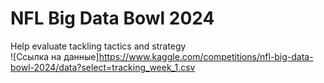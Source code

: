 # NFL Big Data Bowl 2024
Help evaluate tackling tactics and strategy    
![Ссылка на данные]https://www.kaggle.com/competitions/nfl-big-data-bowl-2024/data?select=tracking_week_1.csv
